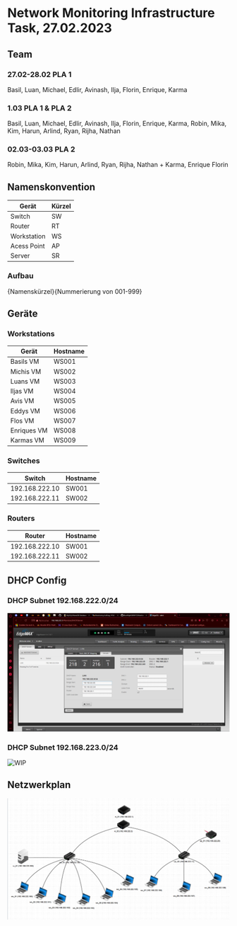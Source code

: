 # Network Monitoring Infrastructure Task, 27.02.2023

## Team

### 27.02-28.02 PLA 1

Basil, Luan, Michael, Edlir, Avinash, Ilja, Florin, Enrique, Karma

### 1.03 PLA 1 & PLA 2

Basil, Luan, Michael, Edlir, Avinash, Ilja, Florin, Enrique, Karma, Robin, Mika, Kim, Harun, Arlind, Ryan, Rijha, Nathan

### 02.03-03.03 PLA 2

Robin, Mika, Kim, Harun, Arlind, Ryan, Rijha, Nathan + Karma, Enrique Florin

## Namenskonvention

| Gerät       | Kürzel |
| ----------- | ------ |
| Switch      | SW     |
| Router      | RT     |
| Workstation | WS     |
| Acess Point | AP     |
| Server      | SR     |

### Aufbau

{Namenskürzel}{Nummerierung von 001-999}

## Geräte

### Workstations

| Gerät       | Hostname |
| ----------- | -------- |
| Basils VM   | WS001    |
| Michis VM   | WS002    |
| Luans VM    | WS003    |
| Iljas VM    | WS004    |
| Avis VM     | WS005    |
| Eddys VM    | WS006    |
| Flos VM     | WS007    |
| Enriques VM | WS008    |
| Karmas VM   | WS009    |

### Switches

| Switch         | Hostname |
| -------------- | -------- |
| 192.168.222.10 | SW001    |
| 192.168.222.11 | SW002    |

### Routers

| Router         | Hostname |
| -------------- | -------- |
| 192.168.222.10 | SW001    |
| 192.168.222.11 | SW002    |

## DHCP Config

### DHCP Subnet 192.168.222.0/24

![dhcp-config-222](dhcp-config-222.png)

### DHCP Subnet 192.168.223.0/24

![WIP]()

## Netzwerkplan

![Netzwerkplan](netzwerkplan.png)
